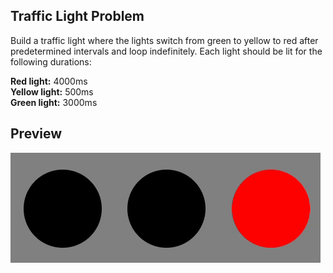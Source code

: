 ## Traffic Light Problem

Build a traffic light where the lights switch from green to yellow to red after predetermined intervals and loop indefinitely. Each light should be lit for the following durations:

**Red light:** 4000ms <br>
**Yellow light:** 500ms <br>
**Green light:** 3000ms

## Preview

![preview](./preview/traffic-light-preview.gif)
